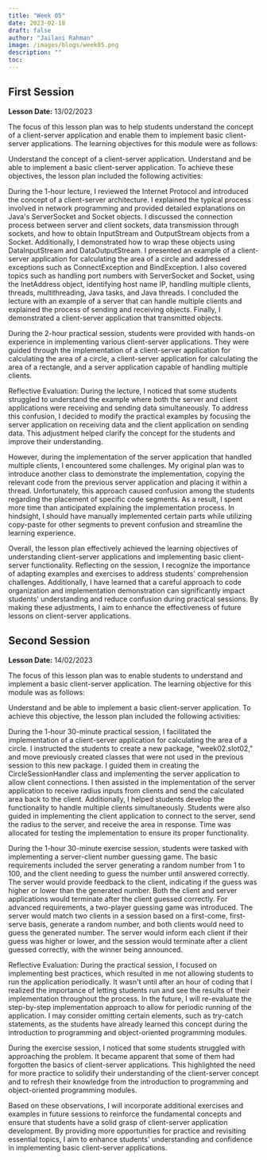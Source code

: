 ```yaml
---
title: "Week 05"
date: 2023-02-18
draft: false
author: "Jailani Rahman"
image: /images/blogs/week05.png
description: ""
toc:
---
```


## First Session

**Lesson Date:** 13/02/2023

The focus of this lesson plan was to help students understand the concept of a client-server application and enable them to implement basic client-server applications. The learning objectives for this module were as follows:

Understand the concept of a client-server application.
Understand and be able to implement a basic client-server application.
To achieve these objectives, the lesson plan included the following activities:

During the 1-hour lecture, I reviewed the Internet Protocol and introduced the concept of a client-server architecture. I explained the typical process involved in network programming and provided detailed explanations on Java's ServerSocket and Socket objects. I discussed the connection process between server and client sockets, data transmission through sockets, and how to obtain InputStream and OutputStream objects from a Socket. Additionally, I demonstrated how to wrap these objects using DataInputStream and DataOutputStream. I presented an example of a client-server application for calculating the area of a circle and addressed exceptions such as ConnectException and BindException. I also covered topics such as handling port numbers with ServerSocket and Socket, using the InetAddress object, identifying host name IP, handling multiple clients, threads, multithreading, Java tasks, and Java threads. I concluded the lecture with an example of a server that can handle multiple clients and explained the process of sending and receiving objects. Finally, I demonstrated a client-server application that transmitted objects.

During the 2-hour practical session, students were provided with hands-on experience in implementing various client-server applications. They were guided through the implementation of a client-server application for calculating the area of a circle, a client-server application for calculating the area of a rectangle, and a server application capable of handling multiple clients.

Reflective Evaluation:
During the lecture, I noticed that some students struggled to understand the example where both the server and client applications were receiving and sending data simultaneously. To address this confusion, I decided to modify the practical examples by focusing the server application on receiving data and the client application on sending data. This adjustment helped clarify the concept for the students and improve their understanding.

However, during the implementation of the server application that handled multiple clients, I encountered some challenges. My original plan was to introduce another class to demonstrate the implementation, copying the relevant code from the previous server application and placing it within a thread. Unfortunately, this approach caused confusion among the students regarding the placement of specific code segments. As a result, I spent more time than anticipated explaining the implementation process. In hindsight, I should have manually implemented certain parts while utilizing copy-paste for other segments to prevent confusion and streamline the learning experience.

Overall, the lesson plan effectively achieved the learning objectives of understanding client-server applications and implementing basic client-server functionality. Reflecting on the session, I recognize the importance of adapting examples and exercises to address students' comprehension challenges. Additionally, I have learned that a careful approach to code organization and implementation demonstration can significantly impact students' understanding and reduce confusion during practical sessions. By making these adjustments, I aim to enhance the effectiveness of future lessons on client-server applications.


## Second Session

**Lesson Date:** 14/02/2023

The focus of this lesson plan was to enable students to understand and implement a basic client-server application. The learning objective for this module was as follows:

Understand and be able to implement a basic client-server application.
To achieve this objective, the lesson plan included the following activities:

During the 1-hour 30-minute practical session, I facilitated the implementation of a client-server application for calculating the area of a circle. I instructed the students to create a new package, "week02.slot02," and move previously created classes that were not used in the previous session to this new package. I guided them in creating the CircleSessionHandler class and implementing the server application to allow client connections. I then assisted in the implementation of the server application to receive radius inputs from clients and send the calculated area back to the client. Additionally, I helped students develop the functionality to handle multiple clients simultaneously. Students were also guided in implementing the client application to connect to the server, send the radius to the server, and receive the area in response. Time was allocated for testing the implementation to ensure its proper functionality.

During the 1-hour 30-minute exercise session, students were tasked with implementing a server-client number guessing game. The basic requirements included the server generating a random number from 1 to 100, and the client needing to guess the number until answered correctly. The server would provide feedback to the client, indicating if the guess was higher or lower than the generated number. Both the client and server applications would terminate after the client guessed correctly. For advanced requirements, a two-player guessing game was introduced. The server would match two clients in a session based on a first-come, first-serve basis, generate a random number, and both clients would need to guess the generated number. The server would inform each client if their guess was higher or lower, and the session would terminate after a client guessed correctly, with the winner being announced.

Reflective Evaluation:
During the practical session, I focused on implementing best practices, which resulted in me not allowing students to run the application periodically. It wasn't until after an hour of coding that I realized the importance of letting students run and see the results of their implementation throughout the process. In the future, I will re-evaluate the step-by-step implementation approach to allow for periodic running of the application. I may consider omitting certain elements, such as try-catch statements, as the students have already learned this concept during the introduction to programming and object-oriented programming modules.

During the exercise session, I noticed that some students struggled with approaching the problem. It became apparent that some of them had forgotten the basics of client-server applications. This highlighted the need for more practice to solidify their understanding of the client-server concept and to refresh their knowledge from the introduction to programming and object-oriented programming modules.

Based on these observations, I will incorporate additional exercises and examples in future sessions to reinforce the fundamental concepts and ensure that students have a solid grasp of client-server application development. By providing more opportunities for practice and revisiting essential topics, I aim to enhance students' understanding and confidence in implementing basic client-server applications.

